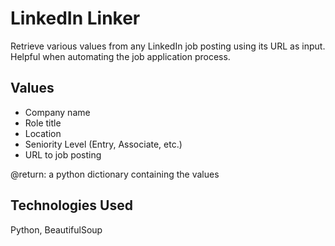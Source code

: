 # LinkedIn Linker
Retrieve various values from any LinkedIn job posting using its URL as input. 
Helpful when automating the job application process.

## Values
- Company name
- Role title
- Location
- Seniority Level (Entry, Associate, etc.)
- URL to job posting

@return: a python dictionary containing the values

## Technologies Used
Python, BeautifulSoup

